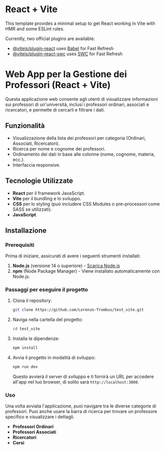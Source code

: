 # React + Vite

This template provides a minimal setup to get React working in Vite with HMR and some ESLint rules.

Currently, two official plugins are available:

- [@vitejs/plugin-react](https://github.com/vitejs/vite-plugin-react/blob/main/packages/plugin-react/README.md) uses [Babel](https://babeljs.io/) for Fast Refresh
- [@vitejs/plugin-react-swc](https://github.com/vitejs/vite-plugin-react-swc) uses [SWC](https://swc.rs/) for Fast Refresh

# Web App per la Gestione dei Professori (React + Vite)

Questa applicazione web consente agli utenti di visualizzare informazioni sui professori di un'università, inclusi i professori ordinari, associati e ricercatori, e permette di cercarli e filtrare i dati.

## Funzionalità

- Visualizzazione della lista dei professori per categoria (Ordinari, Associati, Ricercatori).
- Ricerca per nome e cognome dei professori.
- Ordinamento dei dati in base alle colonne (nome, cognome, materia, ecc.).
- Interfaccia responsive.

## Tecnologie Utilizzate

- **React** per il framework JavaScript.
- **Vite** per il bundling e lo sviluppo.
- **CSS** per lo styling (può includere CSS Modules o pre-processori come SASS se utilizzati).
- **JavaScript**.

## Installazione

### Prerequisiti

Prima di iniziare, assicurati di avere i seguenti strumenti installati:

1. **Node.js** (versione 14 o superiore) - [Scarica Node.js](https://nodejs.org/)
2. **npm** (Node Package Manager) - Viene installato automaticamente con Node.js.

### Passaggi per eseguire il progetto

1. Clona il repository:
    ```bash
    git clone https://github.com/Lorenzo-Trombus/test_vite.git
    ```

2. Naviga nella cartella del progetto:
    ```bash
    cd test_vite
    ```

3. Installa le dipendenze:
    ```bash
    npm install
    ```

4. Avvia il progetto in modalità di sviluppo:
    ```bash
    npm run dev
    ```

   Questo avvierà il server di sviluppo e ti fornirà un URL per accedere all'app nel tuo browser, di solito sarà `http://localhost:3000`.

### Uso

Una volta avviata l'applicazione, puoi navigare tra le diverse categorie di professori. Puoi anche usare la barra di ricerca per trovare un professore specifico e visualizzare i dettagli.

- **Professori Ordinari**
- **Professori Associati**
- **Ricercatori**
- **Corsi** 



